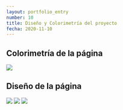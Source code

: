 ```yaml
---
layout: portfolio_entry
number: 10
title: Diseño y Colorimetría del proyecto
fecha: 2020-11-10
---
```


## Colorimetría de la página

<img class="img-content" src="{{site.url}}img/actividad10/colorimetria.png" />


## Diseño de la página

<img class="img-content" src="{{site.url}}img/actividad10/image1.jpeg" />
<img class="img-content" src="{{site.url}}img/actividad10/image2.jpeg" />
<img class="img-content" src="{{site.url}}img/actividad10/image3.jpeg" />


